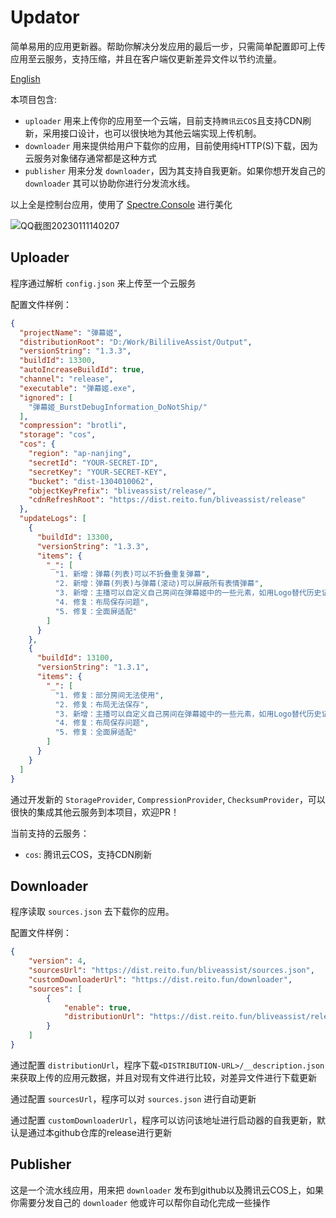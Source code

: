 # Updator
简单易用的应用更新器。帮助你解决分发应用的最后一步，只需简单配置即可上传应用至云服务，支持压缩，并且在客户端仅更新差异文件以节约流量。

[English](README.en.md)

本项目包含:
- `uploader` 用来上传你的应用至一个云端，目前支持`腾讯云COS`且支持CDN刷新，采用接口设计，也可以很快地为其他云端实现上传机制。
- `downloader` 用来提供给用户下载你的应用，目前使用纯HTTP(S)下载，因为云服务对象储存通常都是这种方式
- `publisher` 用来分发 `downloader`，因为其支持自我更新。如果你想开发自己的 `downloader` 其可以协助你进行分发流水线。

以上全是控制台应用，使用了 [Spectre.Console](https://spectreconsole.net/) 进行美化

![QQ截图20230111140207](https://user-images.githubusercontent.com/29846655/211731428-c8034a7a-d7fc-46ce-8a18-1ac3b09b69a6.png)

## Uploader 
程序通过解析 `config.json` 来上传至一个云服务

配置文件样例：
```json
{
  "projectName": "弹幕姬",
  "distributionRoot": "D:/Work/BililiveAssist/Output",
  "versionString": "1.3.3",
  "buildId": 13300,
  "autoIncreaseBuildId": true,
  "channel": "release",
  "executable": "弹幕姬.exe",
  "ignored": [
    "弹幕姬_BurstDebugInformation_DoNotShip/" 
  ],
  "compression": "brotli",
  "storage": "cos",
  "cos": {
    "region": "ap-nanjing",
    "secretId": "YOUR-SECRET-ID",
    "secretKey": "YOUR-SECRET-KEY",
    "bucket": "dist-1304010062",
    "objectKeyPrefix": "bliveassist/release/",
    "cdnRefreshRoot": "https://dist.reito.fun/bliveassist/release"
  },
  "updateLogs": [
    {
      "buildId": 13300,
      "versionString": "1.3.3",
      "items": {
        "_": [
          "1. 新增：弹幕(列表)可以不折叠重复弹幕",
          "2. 新增：弹幕(列表)与弹幕(滚动)可以屏蔽所有表情弹幕",
          "3. 新增：主播可以自定义自己房间在弹幕姬中的一些元素，如用Logo替代历史记录中的文字",
          "4. 修复：布局保存问题",
          "5. 修复：全面屏适配"
        ]
      }
    }, 
    {
      "buildId": 13100,
      "versionString": "1.3.1",
      "items": {
        "_": [
          "1. 修复：部分房间无法使用",
          "2. 修复：布局无法保存",
          "3. 新增：主播可以自定义自己房间在弹幕姬中的一些元素，如用Logo替代历史记录中的文字",
          "4. 修复：布局保存问题",
          "5. 修复：全面屏适配"
        ]
      }
    } 
  ]
}
```

通过开发新的 `StorageProvider`, `CompressionProvider`, `ChecksumProvider`，可以很快的集成其他云服务到本项目，欢迎PR！ 

当前支持的云服务：
- `cos`: 腾讯云COS，支持CDN刷新

## Downloader 
程序读取 `sources.json` 去下载你的应用。

配置文件样例：
```json
{
    "version": 4, 
    "sourcesUrl": "https://dist.reito.fun/bliveassist/sources.json",
    "customDownloaderUrl": "https://dist.reito.fun/downloader",
    "sources": [
        {
            "enable": true,
            "distributionUrl": "https://dist.reito.fun/bliveassist/release"
        }
    ]
}
```

通过配置 `distributionUrl`，程序下载`<DISTRIBUTION-URL>/__description.json`来获取上传的应用元数据，并且对现有文件进行比较，对差异文件进行下载更新

通过配置 `sourcesUrl`，程序可以对 `sources.json` 进行自动更新

通过配置 `customDownloaderUrl`，程序可以访问该地址进行启动器的自我更新，默认是通过本github仓库的release进行更新

## Publisher
这是一个流水线应用，用来把 `downloader` 发布到github以及腾讯云COS上，如果你需要分发自己的 `downloader` 他或许可以帮你自动化完成一些操作
